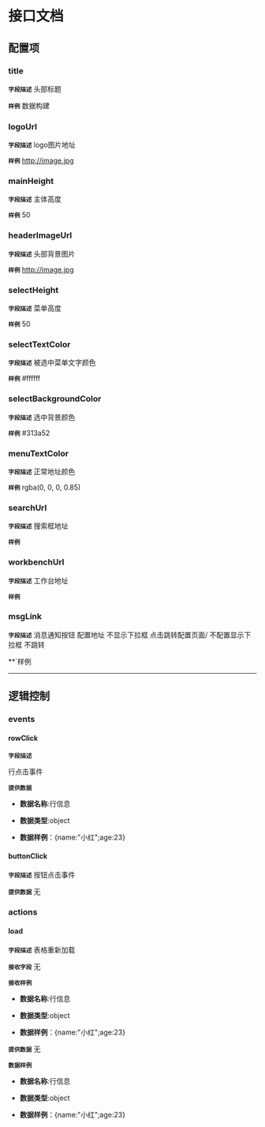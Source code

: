 <!-- 以下为接口文档样例，请根据实际组件配置项及逻辑控制输出接口文档，文档提供两份，md源文件与html，html对外供配置查阅使用 -->
# 接口文档
<!-- 给配置人员使用的配置项字段介绍及样例，没有请删除此项 -->
## 配置项
### title
**`字段描述`**
头部标题

**`样例`**
数据构建

### logoUrl
**`字段描述`**
logo图片地址

**`样例`**
http://image.jpg

### mainHeight
**`字段描述`**
主体高度

**`样例`**
50


### headerImageUrl
**`字段描述`**
头部背景图片

**`样例`**
http://image.jpg


### selectHeight
**`字段描述`**
菜单高度

**`样例`**
50

### selectTextColor
**`字段描述`**
被选中菜单文字颜色

**`样例`**
#ffffff

### selectBackgroundColor
**`字段描述`**
选中背景颜色

**`样例`**
#313a52

### menuTextColor
**`字段描述`**
正常地址颜色

**`样例`**
rgba(0, 0, 0, 0.85)


### searchUrl
**`字段描述`**
搜索框地址

**`样例`**

### workbenchUrl
**`字段描述`**
工作台地址

**`样例`**

### msgLink

**`字段描述`**
消息通知按钮  配置地址  不显示下拉框 点击跳转配置页面/ 不配置显示下拉框 不跳转 

**`样例


---
<!-- 逻辑控制文档样例，没有请删除此项 -->
## 逻辑控制
### events
#### rowClick

**`字段描述`**

行点击事件

**`提供数据`**

+ **数据名称**:行信息
  
+ **数据类型**:object
  
+ **数据样例**：{name:"小红";age:23}
  
#### buttonClick
**`字段描述`**
按钮点击事件

**`提供数据`**
无
### actions
#### load
**`字段描述`**
表格重新加载

**`接收字段`**
无
<!-- 数据类型具体有number,string,object,array,objectArray -->
**`接收样例`**
+ **数据名称**:行信息
  
+ **数据类型**:object
  
+ **数据样例**：{name:"小红";age:23}
  

**`提供数据`**
无

**`数据样例`**

+ **数据名称**:行信息
  
+ **数据类型**:object
  
+ **数据样例**：{name:"小红";age:23}
